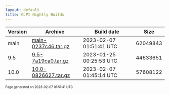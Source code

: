 ```yaml
---
layout: default
title: GLPI Nightly Builds
---
```


Version|Archive|Build date|Size
---|---|---|---
main|[main-0237c46.tar.gz](main-0237c46.tar.gz)|2023-02-07 01:51:41 UTC|62049843
9.5|[9.5-7a19ca0.tar.gz](9.5-7a19ca0.tar.gz)|2023-01-25 00:25:53 UTC|44633651
10.0|[10.0-0826627.tar.gz](10.0-0826627.tar.gz)|2023-02-07 01:45:14 UTC|57608122

<font size="1">Page generated on 2023-02-07 01:51:41 UTC</font>
